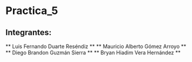 # Practica_5

## Integrantes:
** Luis Fernando Duarte Reséndiz **
** Mauricio Alberto Gómez Arroyo **
** Diego Brandon Guzmán Sierra **
** Bryan Hiadim Vera Hernández **
